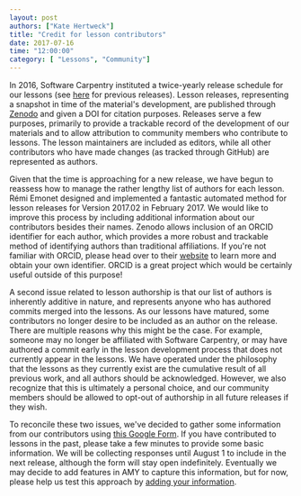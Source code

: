 ```yaml
---
layout: post
authors: ["Kate Hertweck"]
title: "Credit for lesson contributors"
date: 2017-07-16
time: "12:00:00"
category: [ "Lessons", "Community"]
---
```


In 2016, Software Carpentry instituted a twice-yearly release schedule for our lessons 
(see [here](https://software-carpentry.org/lessons/previous/) for previous releases). 
Lesson releases, representing a snapshot in time of the material's development, are 
published through [Zenodo](https://zenodo.org) 
and given a DOI for citation purposes. Releases serve a few 
purposes, primarily to provide a trackable record of the development of our materials and 
to allow attribution to community members who contribute to lessons. The lesson 
maintainers are included as editors, while all other contributors who have made changes 
(as tracked through GitHub) are represented as authors. 

Given that the time is approaching for a new release, we have begun to reassess how to 
manage the rather lengthy list of authors for each lesson. Rémi Emonet designed and 
implemented a fantastic automated method for lesson releases for Version 2017.02 in 
February 2017. We would like to improve this process by including additional information 
about our contributors besides their names. Zenodo allows inclusion of an ORCID 
identifier for each author, which provides a more robust and trackable method of 
identifying authors than traditional affiliations. If you're not familiar with ORCID, 
please head over to their [website](https://orcid.org) to learn more and obtain your own 
identifier. ORCID is a great project which would be certainly useful outside of this 
purpose!

A second issue related to lesson authorship is that our list of authors is inherently 
additive in nature, and represents anyone who has authored commits merged into the 
lessons. As our lessons have matured, some contributors no longer desire to be included as 
an author on the release. There are multiple reasons why this might be the case. For 
example, someone may no longer be affiliated with Software Carpentry, or may have authored 
a commit early in the lesson development process that does not currently appear in the 
lessons. We have operated under the philosophy that the lessons as they currently exist 
are the cumulative result of all previous work, and all authors should be  acknowledged. 
However, we also recognize that this is ultimately a personal choice, and our community 
members should be allowed to opt-out of authorship in all future releases if they wish.

To reconcile these two issues, we've decided to gather some information from our 
contributors using [this Google Form](https://goo.gl/forms/xfx2DIDpkf5Z8DeH3). If you have 
contributed to lessons in the past, please take a few minutes to provide some basic 
information. We will be collecting responses until August 1 to include in the next 
release, although the form will stay open indefinitely. Eventually we may decide to add 
features in AMY to capture this information, but for now, 
please help us test this approach by [adding your 
information](https://goo.gl/forms/xfx2DIDpkf5Z8DeH3). 
